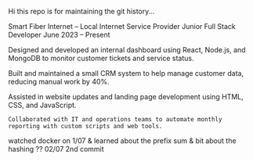 Hi this repo is for maintaining the git history...


Smart Fiber Internet – Local Internet Service Provider
Junior Full Stack Developer
June 2023 – Present

<!-- Provided customer and technical support for fiber internet services, resolving connectivity and hardware issues. -->

Designed and developed an internal dashboard using React, Node.js, and MongoDB to monitor customer tickets and service status.

Built and maintained a small CRM system to help manage customer data, reducing manual work by 40%.

Assisted in website updates and landing page development using HTML, CSS, and JavaScript.

    Collaborated with IT and operations teams to automate monthly reporting with custom scripts and web tools.

 watched docker on 1/07
 & learned about the prefix sum & bit about the hashing ??
 02/07 2nd commit

